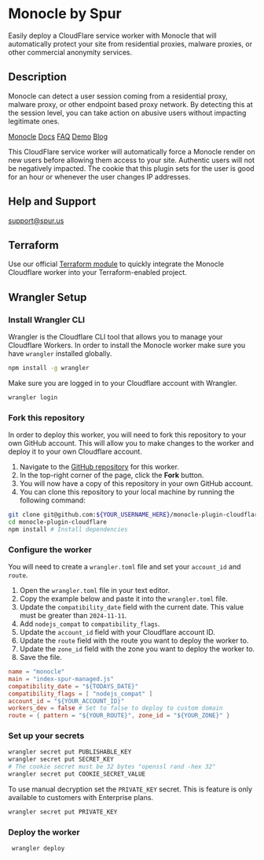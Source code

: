 # Monocle by Spur

Easily deploy a CloudFlare service worker with Monocle that will automatically protect your site from residential proxies, malware proxies, or other commercial anonymity services.

## Description

Monocle can detect a user session coming from a residential proxy, malware proxy, or other endpoint based proxy network. By detecting this at the session level, you can take action on abusive users without impacting legitimate ones.

[Monocle](https://spur.us/monocle)
[Docs](https://docs.spur.us/#/monocle)
[FAQ](https://spur.us/monocle/#faqs)
[Demo](https://spur.us/app/demos/monocle/form)
[Blog](https://spur.us/announcing-monocle-community-edition)

This CloudFlare service worker will automatically force a Monocle render on new users before allowing them access to your site. Authentic users will not be negatively impacted. The cookie that this plugin sets for the user is good for an hour or whenever the user changes IP addresses.

## Help and Support

support@spur.us

## Terraform

Use our official [Terraform module](https://registry.terraform.io/modules/spurintel/worker-spur-monocle/cloudflare/latest) to quickly integrate the Monocle Cloudflare worker into your Terraform-enabled project.

## Wrangler Setup

### Install Wrangler CLI

Wrangler is the Cloudflare CLI tool that allows you to manage your Cloudflare Workers.
In order to install the Monocle worker make sure you have `wrangler` installed globally.

```sh
npm install -g wrangler
```

Make sure you are logged in to your Cloudflare account with Wrangler.

```sh
wrangler login
```

### Fork this repository

In order to deploy this worker, you will need to fork this repository to your own GitHub account.
This will allow you to make changes to the worker and deploy it to your own Cloudflare account.

1. Navigate to the [GitHub repository](https://github.com/spurintel/monocle-plugin-cloudflare) for this worker.
2. In the top-right corner of the page, click the **Fork** button.
3. You will now have a copy of this repository in your own GitHub account.
4. You can clone this repository to your local machine by running the following command:

```sh
git clone git@github.com:${YOUR_USERNAME_HERE}/monocle-plugin-cloudflare.git
cd monocle-plugin-cloudflare
npm install # Install dependencies
```

### Configure the worker

You will need to create a `wrangler.toml` file and set your `account_id` and `route`.

1. Open the `wrangler.toml` file in your text editor.
2. Copy the example below and paste it into the `wrangler.toml` file.
3. Update the `compatibility_date` field with the current date. This value must be greater than `2024-11-11`.
4. Add `nodejs_compat` to `compatibility_flags`.
5. Update the `account_id` field with your Cloudflare account ID.
6. Update the `route` field with the route you want to deploy the worker to.
7. Update the `zone_id` field with the zone you want to deploy the worker to.
8. Save the file.

```toml
name = "monocle"
main = "index-spur-managed.js"
compatibility_date = "${TODAYS_DATE}"
compatibility_flags = [ "nodejs_compat" ]
account_id = "${YOUR_ACCOUNT_ID}"
workers_dev = false # Set to false to deploy to custom domain
route = { pattern = "${YOUR_ROUTE}", zone_id = "${YOUR_ZONE}" }
```

### Set up your secrets

```sh
wrangler secret put PUBLISHABLE_KEY
wrangler secret put SECRET_KEY
# The cookie secret must be 32 bytes "openssl rand -hex 32"
wrangler secret put COOKIE_SECRET_VALUE
```

To use manual decryption set the `PRIVATE_KEY` secret. This is feature is only available to customers with Enterprise plans.

```sh
wrangler secret put PRIVATE_KEY
```

### Deploy the worker

```sh
 wrangler deploy
```
